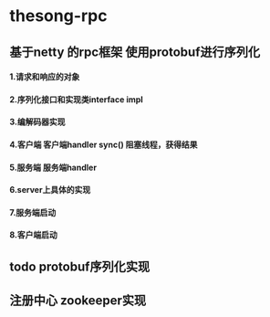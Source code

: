 # thesong-rpc
## 基于netty 的rpc框架 使用protobuf进行序列化
#### 1.请求和响应的对象
#### 2.序列化接口和实现类interface impl
#### 3.编解码器实现
#### 4.客户端 客户端handler sync() 阻塞线程，获得结果
#### 5.服务端 服务端handler
#### 6.server上具体的实现
#### 7.服务端启动
#### 8.客户端启动


## todo protobuf序列化实现
## 注册中心 zookeeper实现

